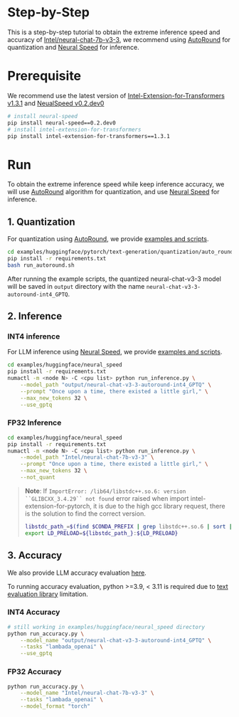 # Step-by-Step

This is a step-by-step tutorial to obtain the extreme inference speed and accuracy of [Intel/neural-chat-7b-v3-3](https://huggingface.co/Intel/neural-chat-7b-v3-3), we recommend using [AutoRound](https://github.com/intel/auto-round.git) for quantization and [Neural Speed](https://github.com/intel/neural-speed.git) for inference. 


# Prerequisite​
We recommend use the latest version of [Intel-Extension-for-Transformers v1.3.1](https://pypi.org/project/intel-extension-for-transformers/1.3.1/) and [NeualSpeed v0.2.dev0](https://pypi.org/project/neural-speed/0.2.dev0/)

```bash
# install neural-speed
pip install neural-speed==0.2.dev0
# install intel-extension-for-transformers
pip install intel-extension-for-transformers==1.3.1
```

# Run
To obtain the extreme inference speed while keep inference accuracy, we will use [AutoRound](../../examples/huggingface/pytorch/text-generation/quantization/auto_round/README.md) algorithm for quantization, and use [Neural Speed](../../examples/huggingface/neural_speed/README.md) for inference.


## 1. Quantization

For quantization using [AutoRound](https://github.com/intel/auto-round.git), we provide [examples and scripts](../../examples/huggingface/pytorch/text-generation/quantization/auto_round/README.md).


```bash
cd examples/huggingface/pytorch/text-generation/quantization/auto_round
pip install -r requirements.txt
bash run_autoround.sh
```

After running the example scripts, the quantized neural-chat-v3-3 model will be saved in `output` directory with the name `neural-chat-v3-3-autoround-int4_GPTQ`.


## 2. Inference

### INT4 inference
For LLM inference using [Neural Speed](https://github.com/intel/neural-speed.git), we provide [examples and scripts](../../examples/huggingface/neural_speed/README.md).


``` bash
cd examples/huggingface/neural_speed
pip install -r requirements.txt
numactl -m <node N> -C <cpu list> python run_inference.py \
    --model_path "output/neural-chat-v3-3-autoround-int4_GPTQ" \
    --prompt "Once upon a time, there existed a little girl," \
    --max_new_tokens 32 \
    --use_gptq
```


### FP32 Inference
``` bash
cd examples/huggingface/neural_speed
pip install -r requirements.txt
numactl -m <node N> -C <cpu list> python run_inference.py \
    --model_path "Intel/neural-chat-7b-v3-3" \
    --prompt "Once upon a time, there existed a little girl," \
    --max_new_tokens 32 \
    --not_quant
```



>**Note**: If `ImportError: /lib64/libstdc++.so.6: version ``GLIBCXX_3.4.29`` not found` error raised when import intel-extension-for-pytorch, it is due to the high gcc library request, there is the solution to find the correct version.
> ```bash
> libstdc_path_=$(find $CONDA_PREFIX | grep libstdc++.so.6 | sort | head -1)
> export LD_PRELOAD=${libstdc_path_}:${LD_PRELOAD}
> ```


## 3. Accuracy

We also provide LLM accuracy evaluation [here](../../examples/huggingface/neural_speed/README.md).


To running accuracy evaluation, python >=3.9, < 3.11 is required due to [text evaluation library](https://github.com/EleutherAI/lm-evaluation-harness/tree/master) limitation.


### INT4 Accuracy

```bash
# still working in examples/huggingface/neural_speed directory
python run_accuracy.py \
    --model_name "output/neural-chat-v3-3-autoround-int4_GPTQ" \
    --tasks "lambada_openai" \
    --use_gptq
```


### FP32 Accuracy

```bash
python run_accuracy.py \
    --model_name "Intel/neural-chat-7b-v3-3" \
    --tasks "lambada_openai" \
    --model_format "torch"
```

